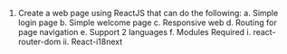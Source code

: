 1. Create a web page using ReactJS that can do the following:
    a. Simple login page
    b. Simple welcome page
    c. Responsive web
    d. Routing for page navigation
    e. Support 2 languages
    f. Modules Required
    i. react-router-dom
    ii. React-i18next
